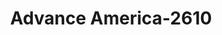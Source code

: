 ---
f_zip-code: 72114
f_state-code: AR
title: Advance America-2610
f_phone: 501-753-3967
f_city-only: Little Rock
f_address: 4714 Jf Kennedy Boulevard North Little Rock
f_location-unique-id: '2610'
slug: advance-america-2610
updated-on: '2024-05-30T13:46:58.046Z'
created-on: '2024-05-30T13:36:59.803Z'
published-on: '2024-05-30T13:54:32.469Z'
f_city-state: cms/city/little-rock-ar.md
f_company: cms/company/advance-america.md
f_state: cms/state/arkansas.md
layout: '[payday-loan].html'
tags: payday-loan
---